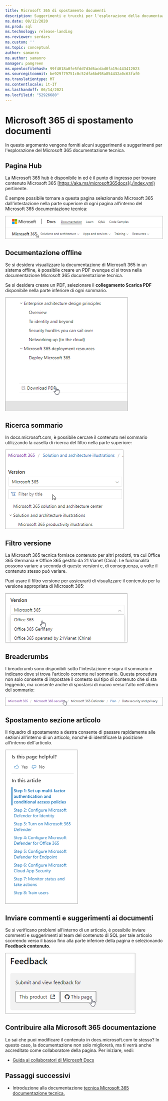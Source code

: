 ```yaml
---
title: Microsoft 365 di spostamento documenti
description: Suggerimenti e trucchi per l'esplorazione della documentazione tecnica di Microsoft 365 - spiega aspetti come la pagina hub, il sommario, l'intestazione, nonché come usare i breadcrumb e come usare il filtro versione.
ms.date: 08/12/2020
ms.prod: sql
ms.technology: release-landing
ms.reviewer: serdars
ms.custom: ''
ms.topic: conceptual
author: samanro
ms.author: samanro
manager: pamgreen
ms.openlocfilehash: 99f4018a0fe5fdd7d3d6acdad0fa19c443412023
ms.sourcegitcommit: be929f79751c0c52dfa6bd98a854432a0c63faf0
ms.translationtype: MT
ms.contentlocale: it-IT
ms.lasthandoff: 06/14/2021
ms.locfileid: "52926680"
---
```

# <a name="microsoft-365-docs-navigation-guide"></a>Microsoft 365 di spostamento documenti

In questo argomento vengono forniti alcuni suggerimenti e suggerimenti per l'esplorazione del Microsoft 365 documentazione tecnica.  

## <a name="hub-page"></a>Pagina Hub

La Microsoft 365 hub è disponibile in ed è il punto di ingresso per trovare contenuto Microsoft 365 [https://aka.ms/microsoft365docs](./index.yml) pertinente.

È sempre possibile tornare a  questa pagina selezionando Microsoft 365 dall'intestazione nella parte superiore di ogni pagina all'interno del Microsoft 365 documentazione tecnica:

![Microsoft 365 nell'intestazione](media/m365-header-cursor.png)

## <a name="offline-documentation"></a>Documentazione offline

Se si desidera visualizzare la documentazione di Microsoft 365 in un sistema offline, è possibile creare un PDF ovunque ci si trova nella documentazione Microsoft 365 documentazione tecnica.

Se si desidera creare un PDF, selezionare il **collegamento Scarica PDF** disponibile nella parte inferiore di ogni sommario.

![Scaricare IL PDF](media/m365-download-pdf-cursor.png)

## <a name="toc-search"></a>Ricerca sommario 
In docs.microsoft.com, è possibile cercare il contenuto nel sommario utilizzando la casella di ricerca del filtro nella parte superiore:

![Usare la casella di filtro](media/m365-filter-by-title.png)

## <a name="version-filter"></a>Filtro versione
La Microsoft 365 tecnica fornisce contenuto per altri prodotti, tra cui Office 365 Germania e Office 365 gestito da 21 Vianet (Cina). Le funzionalità possono variare a seconda di queste versioni e, di conseguenza, a volte il contenuto stesso può variare.

Puoi usare il filtro versione per assicurarti di visualizzare il contenuto per la versione appropriata di Microsoft 365:

![Microsoft 365 versione](media/m365-version-filter.png)

## <a name="breadcrumbs"></a>Breadcrumbs

I breadcrumb sono disponibili sotto l'intestazione e sopra il sommario e indicano dove si trova l'articolo corrente nel sommario.  Questa procedura non solo consente di impostare il contesto sul tipo di contenuto che si sta leggendo, ma consente anche di spostarsi di nuovo verso l'alto nell'albero del sommario:

![Microsoft 365 breadcrumb](media/m365-breadcrumb.png)

## <a name="article-section-navigation"></a>Spostamento sezione articolo

Il riquadro di spostamento a destra consente di passare rapidamente alle sezioni all'interno di un articolo, nonché di identificare la posizione all'interno dell'articolo.  

![Spostamento a destra](media/m365-article-sections.png)

## <a name="submit-docs-feedback"></a>Inviare commenti e suggerimenti ai documenti

Se si verificano problemi all'interno di un articolo, è possibile inviare commenti e suggerimenti al team del contenuto di SQL per tale articolo scorrendo verso il basso fino alla parte inferiore della pagina e selezionando **Feedback contenuto.**

![Git Issue content feedback](media/m365-article-feedback.png)

## <a name="contribute-to-microsoft-365-documentation"></a>Contribuire alla Microsoft 365 documentazione

Lo sai che puoi modificare il contenuto in docs.microsoft.com te stesso? In questo caso, la documentazione non solo migliorerà, ma ti verrà anche accreditato come collaboratore della pagina. Per iniziare, vedi:

- [Guida ai collaboratori di Microsoft Docs](/contribute/)

## <a name="next-steps"></a>Passaggi successivi

- Introduzione alla documentazione [tecnica Microsoft 365 documentazione tecnica.](index.yml)